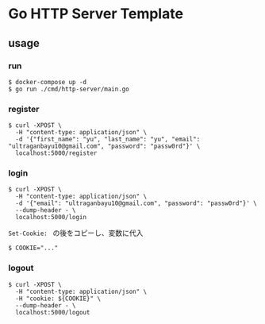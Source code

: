 # Go HTTP Server Template

## usage

### run

```shell
$ docker-compose up -d
$ go run ./cmd/http-server/main.go
```

### register

```shell
$ curl -XPOST \
  -H "content-type: application/json" \
  -d '{"first_name": "yu", "last_name": "yu", "email": "ultraganbayu10@gmail.com", "password": "passw0rd"}' \
  localhost:5000/register
```

### login

```shell
$ curl -XPOST \
  -H "content-type: application/json" \
  -d '{"email": "ultraganbayu10@gmail.com", "password": "passw0rd"}' \
  --dump-header - \
  localhost:5000/login
```

`Set-Cookie: ` の後をコピーし、変数に代入

```shell
$ COOKIE="..."
```

### logout

```shell
$ curl -XPOST \
  -H "content-type: application/json" \
  -H "cookie: ${COOKIE}" \
  --dump-header - \
  localhost:5000/logout
```